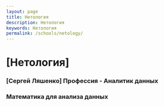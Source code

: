 ```yaml
---
layout: page
title: Нетология
description: Нетология
keywords: Нетология
permalink: /schools/netology/
---
```


# [Нетология]

### [Сергей Ляшенко] Профессия - Аналитик данных

### Математика для анализа данных

